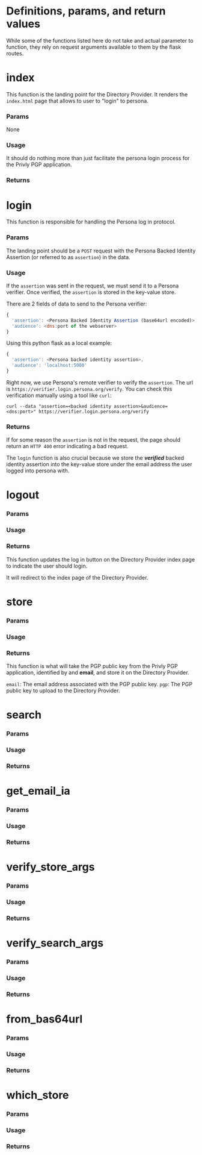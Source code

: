# Definitions, params, and return values
While some of the functions listed here do not take and actual parameter to function, they rely on request arguments available to them by the flask routes.


index
=====
This function is the landing point for the Directory Provider.
It renders the ```index.html``` page that allows to user to "login" to persona.

### Params
None

### Usage
It should do nothing more than just facilitate the persona login process for the Privly PGP application.

### Returns

login
=====
This function is responsible for handling the Persona log in protocol.

### Params
The landing point should be a ```POST``` request with the Persona Backed Identity Assertion (or referred to as ```assertion```) in the data.
### Usage
If the ```assertion``` was sent in the request, we must send it to a Persona verifier. Once verified, the ```assertion``` is stored in the key-value store.

There are 2 fields of data to send to the Persona verifier:

```javascript
{
  'assertion': <Persona Backed Identity Assertion (base64url encoded)>,
  'audience': <dns:port of the webserver>
}
```

Using this python flask as a local example:
```javascript
{
  'assertion': <Persona backed identity assertion>,
  'audience': 'localhost:5000'
}
```

Right now, we use Persona's remote verifier to verify the ```assertion```. The url is ```https://verifier.login.persona.org/verify```.
You can check this verification manually using a tool like ```curl```:

```
curl --data "assertion=<backed identity assertion>&audience=<dns:port>" https://verifier.login.persona.org/verify
```

### Returns
If for some reason the ```assertion``` is not in the request, the page should return an ```HTTP 400``` error indicating a bad request.

The ```login``` function is also crucial because we store the **_verified_** backed identity assertion into the key-value store under the email address the user logged into persona with.

logout
======
### Params
### Usage
### Returns
This function updates the log in button on the Directory Provider index page to indicate the user should login.

It will redirect to the index page of the Directory Provider.

store
=====
### Params
### Usage
### Returns
This function is what will take the PGP public key from the Privly PGP application, identified by and **email**, and store it on the Directory Provider.

```email```: The email address associated with the PGP public key.
```pgp```: The PGP public key to upload to the Directory Provider.



search
======
### Params
### Usage
### Returns

get_email_ia
============
### Params
### Usage
### Returns

verify_store_args
=================
### Params
### Usage
### Returns

verify_search_args
==================
### Params
### Usage
### Returns

from_bas64url
=============
### Params
### Usage
### Returns

which_store
===========
### Params
### Usage
### Returns